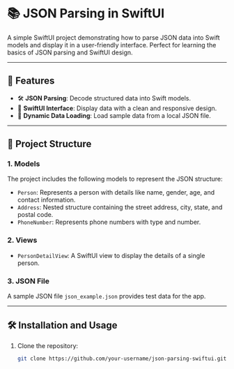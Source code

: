 # 📚 JSON Parsing in SwiftUI

A simple SwiftUI project demonstrating how to parse JSON data into Swift models and display it in a user-friendly interface. Perfect for learning the basics of JSON parsing and SwiftUI design.

---

## 🌟 Features

- 🛠 **JSON Parsing**: Decode structured data into Swift models.
- 🎨 **SwiftUI Interface**: Display data with a clean and responsive design.
- 🔗 **Dynamic Data Loading**: Load sample data from a local JSON file.

---

## 📂 Project Structure

### **1. Models**
The project includes the following models to represent the JSON structure:

- `Person`: Represents a person with details like name, gender, age, and contact information.
- `Address`: Nested structure containing the street address, city, state, and postal code.
- `PhoneNumber`: Represents phone numbers with type and number.

### **2. Views**
- `PersonDetailView`: A SwiftUI view to display the details of a single person.

### **3. JSON File**
A sample JSON file `json_example.json` provides test data for the app.

---

## 🛠 Installation and Usage

1. Clone the repository:
   ```bash
   git clone https://github.com/your-username/json-parsing-swiftui.git
